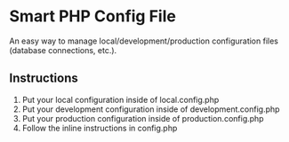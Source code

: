 Smart PHP Config File
=====================

An easy way to manage local/development/production configuration files (database connections, etc.).

Instructions
----------------

1) Put your local configuration inside of local.config.php
2) Put your development configuration inside of development.config.php
3) Put your production configuration inside of production.config.php
4) Follow the inline instructions in config.php
